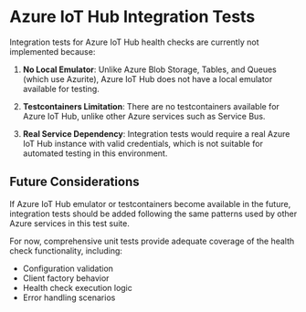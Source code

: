 # Azure IoT Hub Integration Tests

Integration tests for Azure IoT Hub health checks are currently not implemented because:

1. **No Local Emulator**: Unlike Azure Blob Storage, Tables, and Queues (which use Azurite), Azure IoT Hub does not have a local emulator available for testing.

2. **Testcontainers Limitation**: There are no testcontainers available for Azure IoT Hub, unlike other Azure services such as Service Bus.

3. **Real Service Dependency**: Integration tests would require a real Azure IoT Hub instance with valid credentials, which is not suitable for automated testing in this environment.

## Future Considerations

If Azure IoT Hub emulator or testcontainers become available in the future, integration tests should be added following the same patterns used by other Azure services in this test suite.

For now, comprehensive unit tests provide adequate coverage of the health check functionality, including:
- Configuration validation
- Client factory behavior  
- Health check execution logic
- Error handling scenarios